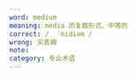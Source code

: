 ```yaml
---
word: medium
meaning: media 的复数形式、中等的
correct: /  ˈmidiəm /
wrong: 买丢姆
note:
category: 专业术语
---
```

